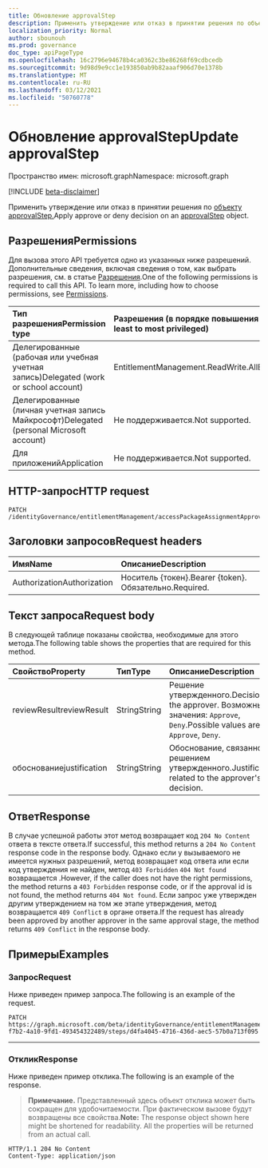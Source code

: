 ```yaml
---
title: Обновление approvalStep
description: Применить утверждение или отказ в принятии решения по объекту approvalStep.
localization_priority: Normal
author: sbounouh
ms.prod: governance
doc_type: apiPageType
ms.openlocfilehash: 16c2796e94678b4ca0362c3be86268f69cdbcedb
ms.sourcegitcommit: 9d98d9e9cc1e193850ab9b82aaaf906d70e1378b
ms.translationtype: MT
ms.contentlocale: ru-RU
ms.lasthandoff: 03/12/2021
ms.locfileid: "50760778"
---
```

# <a name="update-approvalstep"></a><span data-ttu-id="60bbd-103">Обновление approvalStep</span><span class="sxs-lookup"><span data-stu-id="60bbd-103">Update approvalStep</span></span>

<span data-ttu-id="60bbd-104">Пространство имен: microsoft.graph</span><span class="sxs-lookup"><span data-stu-id="60bbd-104">Namespace: microsoft.graph</span></span>

[!INCLUDE [beta-disclaimer](../../includes/beta-disclaimer.md)]

<span data-ttu-id="60bbd-105">Применить утверждение или отказ в принятии решения по [объекту approvalStep.](../resources/approvalStep.md)</span><span class="sxs-lookup"><span data-stu-id="60bbd-105">Apply approve or deny decision on an [approvalStep](../resources/approvalStep.md) object.</span></span>

## <a name="permissions"></a><span data-ttu-id="60bbd-106">Разрешения</span><span class="sxs-lookup"><span data-stu-id="60bbd-106">Permissions</span></span>

<span data-ttu-id="60bbd-p101">Для вызова этого API требуется одно из указанных ниже разрешений. Дополнительные сведения, включая сведения о том, как выбрать разрешения, см. в статье [Разрешения](/graph/permissions-reference).</span><span class="sxs-lookup"><span data-stu-id="60bbd-p101">One of the following permissions is required to call this API. To learn more, including how to choose permissions, see [Permissions](/graph/permissions-reference).</span></span>

| <span data-ttu-id="60bbd-109">Тип разрешения</span><span class="sxs-lookup"><span data-stu-id="60bbd-109">Permission type</span></span>                        | <span data-ttu-id="60bbd-110">Разрешения (в порядке повышения привилегий)</span><span class="sxs-lookup"><span data-stu-id="60bbd-110">Permissions (from least to most privileged)</span></span> |
|:---------------------------------------|:--------------------------------------------|
| <span data-ttu-id="60bbd-111">Делегированные (рабочая или учебная учетная запись)</span><span class="sxs-lookup"><span data-stu-id="60bbd-111">Delegated (work or school account)</span></span>     | <span data-ttu-id="60bbd-112">EntitlementManagement.ReadWrite.All</span><span class="sxs-lookup"><span data-stu-id="60bbd-112">EntitlementManagement.ReadWrite.All</span></span> |
| <span data-ttu-id="60bbd-113">Делегированные (личная учетная запись Майкрософт)</span><span class="sxs-lookup"><span data-stu-id="60bbd-113">Delegated (personal Microsoft account)</span></span> | <span data-ttu-id="60bbd-114">Не поддерживается.</span><span class="sxs-lookup"><span data-stu-id="60bbd-114">Not supported.</span></span> |
| <span data-ttu-id="60bbd-115">Для приложений</span><span class="sxs-lookup"><span data-stu-id="60bbd-115">Application</span></span>                            | <span data-ttu-id="60bbd-116">Не поддерживается.</span><span class="sxs-lookup"><span data-stu-id="60bbd-116">Not supported.</span></span> |

## <a name="http-request"></a><span data-ttu-id="60bbd-117">HTTP-запрос</span><span class="sxs-lookup"><span data-stu-id="60bbd-117">HTTP request</span></span>

<!-- { "blockType": "ignored" } -->

```http
PATCH /identityGovernance/entitlementManagement/accessPackageAssignmentApprovals/{id}/steps/{id}
```

## <a name="request-headers"></a><span data-ttu-id="60bbd-118">Заголовки запросов</span><span class="sxs-lookup"><span data-stu-id="60bbd-118">Request headers</span></span>

| <span data-ttu-id="60bbd-119">Имя</span><span class="sxs-lookup"><span data-stu-id="60bbd-119">Name</span></span>      |<span data-ttu-id="60bbd-120">Описание</span><span class="sxs-lookup"><span data-stu-id="60bbd-120">Description</span></span>|
|:----------|:----------|
| <span data-ttu-id="60bbd-121">Authorization</span><span class="sxs-lookup"><span data-stu-id="60bbd-121">Authorization</span></span> | <span data-ttu-id="60bbd-122">Носитель \{токен\}.</span><span class="sxs-lookup"><span data-stu-id="60bbd-122">Bearer \{token\}.</span></span> <span data-ttu-id="60bbd-123">Обязательно.</span><span class="sxs-lookup"><span data-stu-id="60bbd-123">Required.</span></span> |

## <a name="request-body"></a><span data-ttu-id="60bbd-124">Текст запроса</span><span class="sxs-lookup"><span data-stu-id="60bbd-124">Request body</span></span>

<span data-ttu-id="60bbd-125">В следующей таблице показаны свойства, необходимые для этого метода.</span><span class="sxs-lookup"><span data-stu-id="60bbd-125">The following table shows the properties that are required for this method.</span></span>

| <span data-ttu-id="60bbd-126">Свойство</span><span class="sxs-lookup"><span data-stu-id="60bbd-126">Property</span></span>       | <span data-ttu-id="60bbd-127">Тип</span><span class="sxs-lookup"><span data-stu-id="60bbd-127">Type</span></span>    |<span data-ttu-id="60bbd-128">Описание</span><span class="sxs-lookup"><span data-stu-id="60bbd-128">Description</span></span>|
|:---------------|:--------|:----------|
| <span data-ttu-id="60bbd-129">reviewResult</span><span class="sxs-lookup"><span data-stu-id="60bbd-129">reviewResult</span></span> | <span data-ttu-id="60bbd-130">String</span><span class="sxs-lookup"><span data-stu-id="60bbd-130">String</span></span> | <span data-ttu-id="60bbd-131">Решение утвержденного.</span><span class="sxs-lookup"><span data-stu-id="60bbd-131">Decision of the approver.</span></span> <span data-ttu-id="60bbd-132">Возможные значения: `Approve`, `Deny`.</span><span class="sxs-lookup"><span data-stu-id="60bbd-132">Possible values are: `Approve`, `Deny`.</span></span>|
| <span data-ttu-id="60bbd-133">обоснование</span><span class="sxs-lookup"><span data-stu-id="60bbd-133">justification</span></span> | <span data-ttu-id="60bbd-134">String</span><span class="sxs-lookup"><span data-stu-id="60bbd-134">String</span></span> | <span data-ttu-id="60bbd-135">Обоснование, связанное с решением утвержденного.</span><span class="sxs-lookup"><span data-stu-id="60bbd-135">Justification related to the approver's decision.</span></span> |


## <a name="response"></a><span data-ttu-id="60bbd-136">Ответ</span><span class="sxs-lookup"><span data-stu-id="60bbd-136">Response</span></span>

<span data-ttu-id="60bbd-137">В случае успешной работы этот метод возвращает код `204 No Content` ответа в тексте ответа.</span><span class="sxs-lookup"><span data-stu-id="60bbd-137">If successful, this method returns a `204 No Content` response code in the response body.</span></span> <span data-ttu-id="60bbd-138">Однако если у вызываемого не имеется нужных разрешений, метод возвращает код ответа или если код утверждения не найден, метод `403 Forbidden` `404 Not found` возвращается .</span><span class="sxs-lookup"><span data-stu-id="60bbd-138">However, if the caller does not have the right permissions, the method returns a `403 Forbidden` response code, or if the approval id is not found, the method returns `404 Not found`.</span></span> <span data-ttu-id="60bbd-139">Если запрос уже утвержден другим утверждением на том же этапе утверждения, метод возвращается `409 Conflict` в органе ответа.</span><span class="sxs-lookup"><span data-stu-id="60bbd-139">If the request has already been approved by another approver in the same approval stage, the method returns `409 Conflict` in the response body.</span></span>

## <a name="examples"></a><span data-ttu-id="60bbd-140">Примеры</span><span class="sxs-lookup"><span data-stu-id="60bbd-140">Examples</span></span>

### <a name="request"></a><span data-ttu-id="60bbd-141">Запрос</span><span class="sxs-lookup"><span data-stu-id="60bbd-141">Request</span></span>

<span data-ttu-id="60bbd-142">Ниже приведен пример запроса.</span><span class="sxs-lookup"><span data-stu-id="60bbd-142">The following is an example of the request.</span></span>

<!-- {
  "blockType": "request",
  "name": "patch_approvalstep"
}-->

```msgraph-interactive
PATCH https://graph.microsoft.com/beta/identityGovernance/entitlementManagement/accessPackageAssignmentApprovals/abd306ef-f7b2-4a10-9fd1-493454322489/steps/d4fa4045-4716-436d-aec5-57b0a713f095
```
---


### <a name="response"></a><span data-ttu-id="60bbd-143">Отклик</span><span class="sxs-lookup"><span data-stu-id="60bbd-143">Response</span></span>

<span data-ttu-id="60bbd-144">Ниже приведен пример отклика.</span><span class="sxs-lookup"><span data-stu-id="60bbd-144">The following is an example of the response.</span></span>

> <span data-ttu-id="60bbd-p105">**Примечание.** Представленный здесь объект отклика может быть сокращен для удобочитаемости. При фактическом вызове будут возвращены все свойства.</span><span class="sxs-lookup"><span data-stu-id="60bbd-p105">**Note:** The response object shown here might be shortened for readability. All the properties will be returned from an actual call.</span></span>

<!-- {
  "blockType": "response",
  "truncated": true
} -->

```http
HTTP/1.1 204 No Content
Content-Type: application/json
```

<!-- uuid: 16cd6b66-4b1a-43a1-adaf-3a886856ed98
2021-02-12 14:57:30 UTC -->
<!-- {
  "type": "#page.annotation",
  "description": "patch approvalStep",
  "keywords": "",
  "section": "documentation",
  "tocPath": ""
}-->
